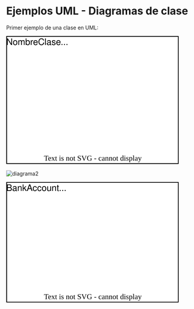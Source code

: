 # Ejemplos UML - Diagramas de clase
Primer ejemplo de una clase en UML:

![diagrama1](diagramas/digrama1.drawio.svg)

![diagrama2](diagramas/diagrama2.drawio.svg)

![diagrama4](diagramas/diagrama4.drawio.svg)
